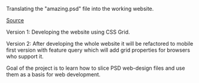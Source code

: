 Translating the "amazing.psd" file into the working website.

[Source](https://drive.google.com/file/d/1V_raUjpcZygodilIkPttXf3d6dOxZoki/view?usp=sharing)

Version 1: Developing the website using CSS Grid.

Version 2: After developing the whole website it will be refactored to mobile first version with
feature query which will add grid properties for browsers who support it.

Goal of the project is to learn how to slice PSD web-design files and use them as a basis for 
web development.
